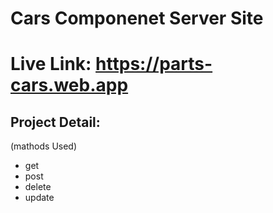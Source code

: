 # Cars Componenet Server Site 
# Live Link: https://parts-cars.web.app

## Project Detail:
(mathods Used)
* get
* post
* delete
* update
